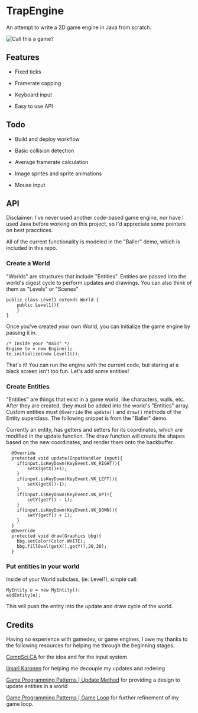 # TrapEngine
An attempt to write a 2D game engine in Java from scratch.

![Call this a game?](http://i.imgur.com/2bS7GvG.gif)

## Features
* Fixed ticks

* Framerate capping

* Keyboard input

* Easy to use API

## Todo
* Build and deploy workflow

* Basic collision detection

* Average framerate calculation

* Image sprites and sprite animations

* Mouse input

## API

Disclaimer: I've never used another code-based game engine, nor have I used Java before working on this project, so I'd appreciate some pointers on best pracctices.

All of the current functionality is modeled in the "Baller" demo, which is included in this repo.

### Create a World
"Worlds" are structures that include "Entities". Entities are passed into the world's digest cycle to perform updates and drawings. You can also think of them as "Levels" or "Scenes"

```
public class Level1 extends World {
    public Level1(){
    }
}
```

Once you've created your own World, you can initialize the game engine by passing it in.

```
/* Inside your "main" */
Engine te = new Engine();
te.initialize(new Level1());
```

That's it! You can run the engine with the current code, but staring at a black screen isn't too fun. Let's add some entities!

### Create Entities
"Entities" are things that exist in a game world, like characters, walls, etc. After they are created, they must be added into the world's "Entities" array.
Custom entities must `@Override` the `update()` and `draw()` methods of the Entity superclass. The following snippet is from the "Baller" demo.

Currently an entity, has getters and setters for its coordinates, which are modified in the update function. The draw function will create the shapes based on the new coordinates, and render them onto the backbuffer.
```
  @Override
  protected void update(InputHandler input){
    if(input.isKeyDown(KeyEvent.VK_RIGHT)){
        setX(getX()+1);
    }
    if(input.isKeyDown(KeyEvent.VK_LEFT)){
        setX(getX()-1);
    }
    if(input.isKeyDown(KeyEvent.VK_UP)){
        setY(getY() - 1);
    }
    if(input.isKeyDown(KeyEvent.VK_DOWN)){
        setY(getY() + 1);
    }
  }
  @Override
  protected void draw(Graphics bbg){
    bbg.setColor(Color.WHITE);
    bbg.fillOval(getX(),getY(),20,20);
  }
```

### Put entities in your world

Inside of your World subclass, (ie: Level1), simple call:

```
MyEntity e = new MyEntity();
addEntity(e);
```

This will push the entity into the update and draw cycle of the world.

## Credits
Having no experience with gamedev, or game engines, I owe my thanks to the following resources for helping me through the beginning stages.

[CompSci.CA](http://compsci.ca/v3/viewtopic.php?t=25991) for the idea and for the input system

[Ilmari Karonen](http://gamedev.stackexchange.com/a/97948/63687) for helping me decouple my updates and redering

[Game Programming Patterns | Update Method](http://gameprogrammingpatterns.com/update-method.html) for providing a design to update entities in a world

[Game Programming Patterns | Game Loop](http://gameprogrammingpatterns.com/game-loop.html) for further refinement of my game loop.


